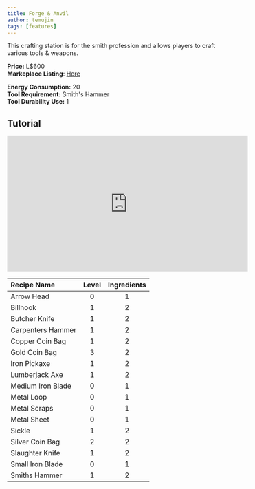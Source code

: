 ```yaml
---
title: Forge & Anvil
author: temujin
tags: [features]
---
```

This crafting station is for the smith profession and allows players to craft various tools & weapons.

**Price:** L$600<br>
**Markeplace Listing**: [Here](https://marketplace.secondlife.com/p/SLC-Craftables-Forge-Anvil/19206753)<br>

**Energy Consumption:** 20<br>
**Tool Requirement:** Smith's Hammer<br>
**Tool Durability Use:** 1

## Tutorial
<iframe width="560" height="315" src="https://www.youtube.com/embed/2fX3t0YLsb4" frameborder="0" allow="accelerometer; autoplay; encrypted-media; gyroscope; picture-in-picture" allowfullscreen></iframe>

| Recipe Name        | Level | Ingredients |
|:-------------------|:-----:|:-----------:|
| Arrow Head         |   0   |     1       |
| Billhook           |   1   |     2       |
| Butcher Knife      |   1   |     2       |
| Carpenters Hammer  |   1   |     2       |
| Copper Coin Bag    |   1   |     2       |
| Gold Coin Bag      |   3   |     2       |
| Iron Pickaxe       |   1   |     2       |
| Lumberjack Axe     |   1   |     2       |
| Medium Iron Blade  |   0   |     1       |
| Metal Loop         |   0   |     1       |
| Metal Scraps       |   0   |     1       |
| Metal Sheet        |   0   |     1       |
| Sickle             |   1   |     2       |
| Silver Coin Bag    |   2   |     2       |
| Slaughter Knife    |   1   |     2       |
| Small Iron Blade   |   0   |     1       |
| Smiths Hammer      |   1   |     2       |
